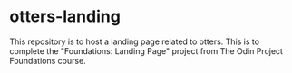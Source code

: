 # otters-landing
This repository is to host a landing page related to otters. This is to complete the "Foundations: Landing Page" project from The Odin Project Foundations course.
